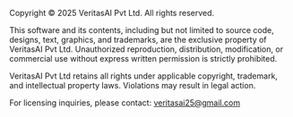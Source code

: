 
Copyright © 2025 VeritasAI Pvt Ltd. All rights reserved.

This software and its contents, including but not limited to source code, designs, text, graphics, and trademarks, are the exclusive property of VeritasAI Pvt Ltd. Unauthorized reproduction, distribution, modification, or commercial use without express written permission is strictly prohibited.

VeritasAI Pvt Ltd retains all rights under applicable copyright, trademark, and intellectual property laws. Violations may result in legal action.

For licensing inquiries, please contact: veritasai25@gmail.com

